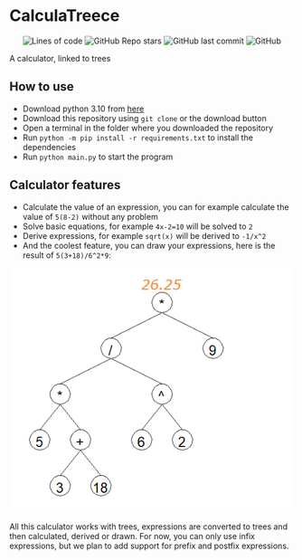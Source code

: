 # CalculaTreece

<div align="center">
    <img alt="Lines of code" src="https://img.shields.io/tokei/lines/github/Nanapiou/CalculaTreece?logo=github&style=plastic">
    <img alt="GitHub Repo stars" src="https://img.shields.io/github/stars/Nanapiou/CalculaTreece?logo=github&style=plastic">
    <img alt="GitHub last commit" src="https://img.shields.io/github/last-commit/Nanapiou/CalculaTreece?logo=github&style=plastic">
    <img alt="GitHub" src="https://img.shields.io/github/license/Nanapiou/CalculaTreece?logo=github&style=plastic">
</div>

A calculator, linked to trees

## How to use

- Download python 3.10 from [here](https://www.python.org/downloads/)
- Download this repository using `git clone` or the download button
- Open a terminal in the folder where you downloaded the repository
- Run `python -m pip install -r requirements.txt` to install the dependencies
- Run `python main.py` to start the program

## Calculator features

- Calculate the value of an expression, you can for example calculate the value of `5(8-2)` without any problem
- Solve basic equations, for example `4x-2=10` will be solved to `2`
- Derive expressions, for example `sqrt(x)` will be derived to `-1/x^2`
- And the coolest feature, you can draw your expressions, here is the result of `5(3+18)/6^2*9`:

![image.png](./examples/tree_expression.png)

All this calculator works with trees, expressions are converted to trees and then calculated, derived or drawn.
For now, you can only use infix expressions, but we plan to add support for prefix and postfix expressions.
